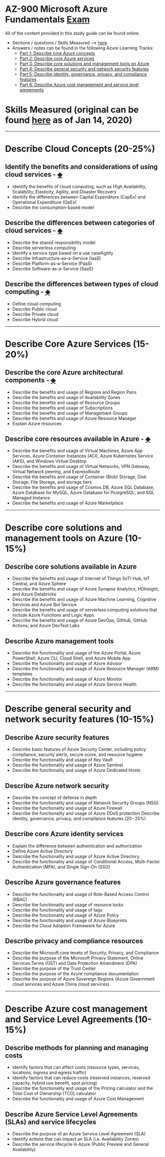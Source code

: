# AZ-900 Microsoft Azure Fundamentals [Exam](https://docs.microsoft.com/en-us/learn/certifications/exams/az-900?wt.mc_id=learningredirect_certs-web-wwl)

All of the content provided in this study guide can be found online. 
* Sections / questions / Skills Measured --> [here](https://query.prod.cms.rt.microsoft.com/cms/api/am/binary/RE3VwUY)
* Answers / notes can be found in the following Azure Learning Tracks:
	* [Part 1: Describe core Azure concepts](https://docs.microsoft.com/en-us/learn/paths/az-900-describe-cloud-concepts/)
	* [Part 2: Describe core Azure services](https://docs.microsoft.com/en-us/learn/paths/az-900-describe-core-azure-services/)
	* [Part 3: Describe core solutions and management tools on Azure](https://docs.microsoft.com/en-us/learn/paths/az-900-describe-core-solutions-management-tools-azure/)
	* [Part 4: Describe general security and network security features](https://docs.microsoft.com/en-us/learn/paths/az-900-describe-general-security-network-security-features/)
	* [Part 5: Describe identity, governance, privacy, and compliance features](https://docs.microsoft.com/en-us/learn/paths/az-900-describe-identity-governance-privacy-compliance-features/)
	* [Part 6: Describe Azure cost management and service level agreements](https://docs.microsoft.com/en-us/learn/paths/az-900-describe-azure-cost-management-service-level-agreements/)

# Skills Measured (original can be found [here](https://query.prod.cms.rt.microsoft.com/cms/api/am/binary/RE3VwUY) as of Jan 14, 2020)


---


# Describe Cloud Concepts (20-25%)

## Identify the benefits and considerations of using cloud services - [◈](./materials/cloud_concepts/benefits_and_considerations_of_using_cloud_services.md)

- Identify the benefits of cloud computing, such as High Availability, Scalability, Elasticity, Agility, and Disaster Recovery
- Identify the differences between Capital Expenditure (CapEx) and Operational Expenditure (OpEx)
- Describe the consumption-based model


## Describe the differences between categories of cloud services - [◈](./materials/cloud_concepts/differences_between_categories_of_cloud_services.md)

- Describe the shared responsibility model
- Describe serverless computing
- Identify a service type based on a use caseAgility
- Describe Infrastructure-as-a-Service (IaaS)
- Describe Platform-as-a-Service (PaaS)
- Describe Software-as-a-Service (SaaS)


## Describe the differences between types of cloud computing - [◈](./materials/cloud_concepts/differences_between_types_of_cloud_computing.md)

- Define cloud computing
- Describe Public cloud
- Describe Private cloud
- Describe Hybrid cloud


---


# Describe Core Azure Services (15-20%)

## Describe the core Azure architectural components - [◈](./materials/core_azure_services/core_azure_architecture_components.md)

- Describe the benefits and usage of Regions and Region Pairs
- Describe the benefits and usage of Availability Zones
- Describe the benefits and usage of Resource Groups
- Describe the benefits and usage of Subscriptions
- Describe the benefits and usage of Management Groups
- Describe the benefits and usage of Azure Resource Manager
- Explain Azure resources


## Describe core resources available in Azure - [◈](./materials/core_azure_services/core_resources_available_in_azure.md)

- Describe the benefits and usage of Virtual Machines, Azure App Services, Azure Container Instances (ACI), Azure Kubernetes Service (AKS), and Windows Virtual Desktop
- Describe the benefits and usage of Virtual Networks, VPN Gateway, Virtual Network peering, and ExpressRoute
- Describe the benefits and usage of Container (Blob) Storage, Disk Storage, File Storage, and storage tiers
- Describe the benefits and usage of Cosmos DB, Azure SQL Database, Azure Database for MySQL, Azure Database for PostgreSQL, and SQL Managed Instance
- Describe the benefits and usage of Azure Marketplace


---


# Describe core solutions and management tools on Azure (10-15%)

## Describe core solutions available in Azure

- Describe the benefits and usage of Internet of Things (IoT) Hub, IoT Central, and Azure Sphere
- Describe the benefits and usage of Azure Synapse Analytics, HDInsight, and Azure Databricks
- Describe the benefits and usage of Azure Machine Learning, Cognitive Services and Azure Bot Service
- Describe the benefits and usage of serverless computing solutions that include Azure Functions and Logic Apps
- Describe the benefits and usage of Azure DevOps, GitHub, GitHub Actions, and Azure DevTest Labs


## Describe Azure management tools

- Describe the functionality and usage of the Azure Portal, Azure PowerShell, Azure CLI, Cloud Shell, and Azure Mobile App
- Describe the functionality and usage of Azure Advisor
- Describe the functionality and usage of Azure Resource Manager (ARM) templates
- Describe the functionality and usage of Azure Monitor
- Describe the functionality and usage of Azure Service Health


---


# Describe general security and network security features (10-15%)

## Describe Azure security features

- Describe basic features of Azure Security Center, including policy compliance, security alerts, secure score, and resource hygiene
- Describe the functionality and usage of Key Vault
- Describe the functionality and usage of Azure Sentinel
- Describe the functionality and usage of Azure Dedicated Hosts


## Describe Azure network security

- Describe the concept of defense in depth
- Describe the functionality and usage of Network Security Groups (NSG)
- Describe the functionality and usage of Azure Firewall
- Describe the functionality and usage of Azure DDoS protection Describe identity, governance, privacy, and compliance features (20-
25%)


## Describe core Azure identity services

- Explain the difference between authentication and authorization
- Define Azure Active Directory
- Describe the functionality and usage of Azure Active Directory
- Describe the functionality and usage of Conditional Access, Multi-Factor Authentication (MFA), and Single Sign-On (SSO)


## Describe Azure governance features

- Describe the functionality and usage of Role-Based Access Control (RBAC)
- Describe the functionality and usage of resource locks
- Describe the functionality and usage of tags
- Describe the functionality and usage of Azure Policy
- Describe the functionality and usage of Azure Blueprints
- Describe the Cloud Adoption Framework for Azure


## Describe privacy and compliance resources

- Describe the Microsoft core tenets of Security, Privacy, and Compliance
- Describe the purpose of the Microsoft Privacy Statement, Online Services Terms (OST) and Data Protection Amendment (DPA)
- Describe the purpose of the Trust Center
- Describe the purpose of the Azure compliance documentation
- Describe the purpose of Azure Sovereign Regions (Azure Government cloud services and Azure China cloud services)


---


# Describe Azure cost management and Service Level Agreements (10-15%)

## Describe methods for planning and managing costs
- Identify factors that can affect costs (resource types, services, locations, ingress and egress traffic)
- Identify factors that can reduce costs (reserved instances, reserved capacity, hybrid use benefit, spot pricing)
- Describe the functionality and usage of the Pricing calculator and the Total Cost of Ownership (TCO) calculator
- Describe the functionality and usage of Azure Cost Management


## Describe Azure Service Level Agreements (SLAs) and service lifecycles
- Describe the purpose of an Azure Service Level Agreement (SLA)
- Identify actions that can impact an SLA (i.e. Availability Zones)
- Describe the service lifecycle in Azure (Public Preview and General Availability)

